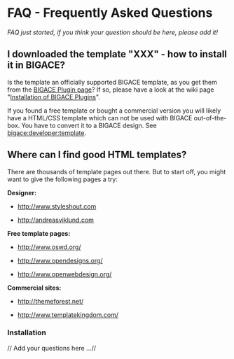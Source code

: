 # FAQ - Frequently Asked Questions


*FAQ just started, if you think your question should be here, please add it!*

## I downloaded the template "XXX" - how to install it in BIGACE?

Is the template an officially supported BIGACE template, as you get them from the [BIGACE Plugin page](http://www.bigace.de/plugins/)? 
If so, please have a look at the wiki page "[Installation of BIGACE Plugins](bigace/manual/updates)".

If you found a free template or bought a commercial version you will likely have a HTML/CSS template which can not be used with BIGACE out-of-the-box. You have to convert it to a BIGACE design. See [bigace:developer:template](bigace/developer/template).

## Where can I find good HTML templates?

There are thousands of template pages out there. But to start off, you might want to give the following pages a try:

**Designer:**

*  http://www.styleshout.com

*  http://andreasviklund.com

**Free template pages:**

*  http://www.oswd.org/

*  http://www.opendesigns.org/

*  http://www.openwebdesign.org/

**Commercial sites:**

*  http://themeforest.net/

*  http://www.templatekingdom.com/

### Installation

// Add your questions here ...//



